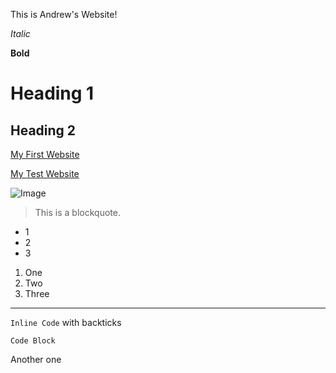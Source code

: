 This is Andrew's Website!

*Italic*

**Bold**

# Heading 1 

## Heading 2 

[My First Website](https://ajhahn.github.io/cse15l-lab-reports/index.html)

[My Test Website](https://ajhahn.github.io/cse15l-lab-reports/test.html)

![Image](https://www.looper.com/img/gallery/the-spongebob-squarepants-details-that-are-darker-than-you-think/l-intro-1633882133.jpg)

>This
>is
>a
>blockquote.

* 1
* 2
* 3

1. One
2. Two
3. Three

---

`Inline Code` with backticks

```
Code Block
```
Another one
